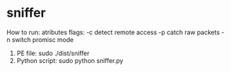 # sniffer

How to run:
atributes flags: 
-c detect remote access
-p catch raw packets
-n switch promisc mode
1) PE file: sudo ./dist/sniffer
2) Python script: sudo python sniffer.py
